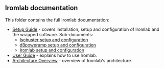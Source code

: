 ## Iromlab documentation

This folder contains the full Iromlab documentation: 

* [Setup Guide](./setupGuide.md) - covers installation, setup and configuration of Iromlab and the wrapped software. Sub-documents:
    * [Isobuster setup and configuration](./setupIsobuster.md)
    * [dBpoweramp setup and configuration](./setupDbpoweramp.md)
    * [Iromlab setup and configuration](./setupIromlab.md)
* [User Guide](./userGuide.md) - explains how to use Iromlab.
* [Architecture Overview](./architectureOverview.md) - overview of Iromlab's architecture